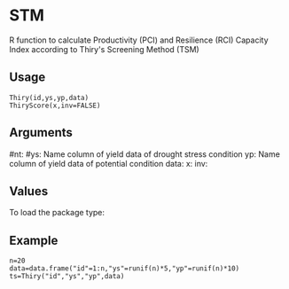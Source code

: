STM
=====

R function to calculate Productivity (PCI) and Resilience (RCI) Capacity Index according to Thiry's Screening Method (TSM)

Usage
-----
```{r eval=F}
Thiry(id,ys,yp,data)
ThiryScore(x,inv=FALSE)
```
Arguments
-----
#nt:
#ys: Name column of yield data of drought stress condition 
yp: Name column of yield data of potential condition
data:
x:
inv:

Values
-----
To load the package type:

Example
-----
```{r eval=F}
n=20
data=data.frame("id"=1:n,"ys"=runif(n)*5,"yp"=runif(n)*10)
ts=Thiry("id","ys","yp",data)
```
